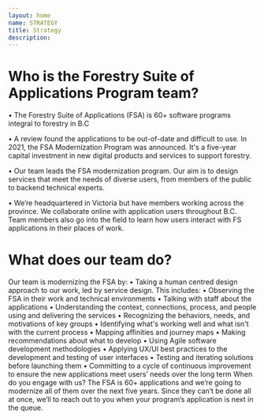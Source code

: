 ```yaml
---
layout: home
name: STRATEGY
title: Strategy
description:        
---
```


# Who is the Forestry Suite of Applications Program team?
•	The Forestry Suite of Applications (FSA) is 60+ software programs integral to forestry in B.C

•	A review found the applications to be out-of-date and difficult to use. In 2021, the FSA Modernization Program was announced. It's a five-year capital investment in new digital products and services to support forestry.

•	Our team leads the FSA modernization program. Our aim is to design services that meet the needs of diverse users, from members of the public to backend technical experts.

•	We’re headquartered in Victoria but have members working across the province. We collaborate online with application users throughout B.C. Team members also go into the field to learn how users interact with FS applications in their places of work.

# What does our team do?
Our team is modernizing the FSA by:
•	Taking a human centred design approach to our work, led by service design. This includes:
•	Observing the FSA in their work and technical environments
•	Talking with staff about the applications
•	Understanding the context, connections, process, and people using and delivering the services
•	Recognizing the behaviors, needs, and motivations of key groups
•	Identifying what's working well and what isn't with the current process
•	Mapping affinities and journey maps
•	Making recommendations about what to develop
•	Using Agile software development methodologies
•	Applying UX/UI best practices to the development and testing of user interfaces
•	Testing and iterating solutions before launching them
•	Committing to a cycle of continuous improvement to ensure the new applications meet users’ needs over the long term
When do you engage with us?
The FSA is 60+ applications and we’re going to modernize all of them over the next five years. Since they can’t be done all at once, we’ll to reach out to you when your program’s application is next in the queue. 
  

